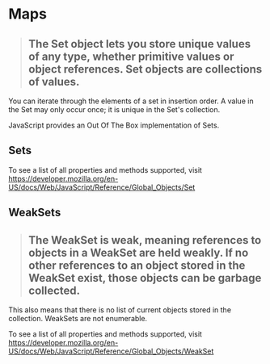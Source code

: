 # Maps

> ## The Set object lets you store unique values of any type, whether primitive values or object references. Set objects are collections of values.

You can iterate through the elements of a set in insertion order. A value in the Set may only occur once; it is unique in the Set's collection.

JavaScript provides an Out Of The Box implementation of Sets.

## Sets

To see a list of all properties and methods supported, visit https://developer.mozilla.org/en-US/docs/Web/JavaScript/Reference/Global_Objects/Set

## WeakSets

> ## The WeakSet is weak, meaning references to objects in a WeakSet are held weakly. If no other references to an object stored in the WeakSet exist, those objects can be garbage collected.

This also means that there is no list of current objects stored in the collection. WeakSets are not enumerable.

To see a list of all properties and methods supported, visit https://developer.mozilla.org/en-US/docs/Web/JavaScript/Reference/Global_Objects/WeakSet
